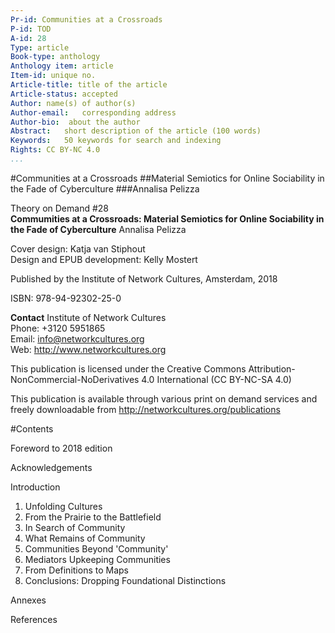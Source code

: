```yaml
---
Pr-id: Communities at a Crossroads
P-id: TOD
A-id: 28
Type: article
Book-type: anthology
Anthology item: article
Item-id: unique no.
Article-title: title of the article
Article-status: accepted
Author: name(s) of author(s)
Author-email:   corresponding address
Author-bio:  about the author
Abstract:   short description of the article (100 words)
Keywords:   50 keywords for search and indexing
Rights: CC BY-NC 4.0
...
```


#Communities at a Crossroads
##Material Semiotics for Online Sociability in the Fade of Cyberculture
###Annalisa Pelizza


Theory on Demand #28  
**Commumities at a Crossroads: Material Semiotics for Online Sociability in the Fade of Cyberculture** Annalisa Pelizza  


Cover design: Katja van Stiphout  
Design and EPUB development: Kelly Mostert  


Published by the Institute of Network Cultures, Amsterdam, 2018  

ISBN: 978-94-92302-25-0

**Contact**
Institute of Network Cultures  
Phone: +3120 5951865  
Email: info@networkcultures.org  
Web: http://www.networkcultures.org  


This publication is licensed under the Creative Commons Attribution-NonCommercial-NoDerivatives 4.0 International (CC BY-NC-SA 4.0)  


This publication is available through various print on demand services and freely downloadable from http://networkcultures.org/publications

#Contents

Foreword to 2018 edition

Acknowledgements 

Introduction

1. Unfolding Cultures
2. From the Prairie to the Battlefield
3. In Search of Community
4. What Remains of Community
5. Communities Beyond 'Community'
6. Mediators Upkeeping Communities
7. From Definitions to Maps
8. Conclusions: Dropping Foundational Distinctions

Annexes

References 

